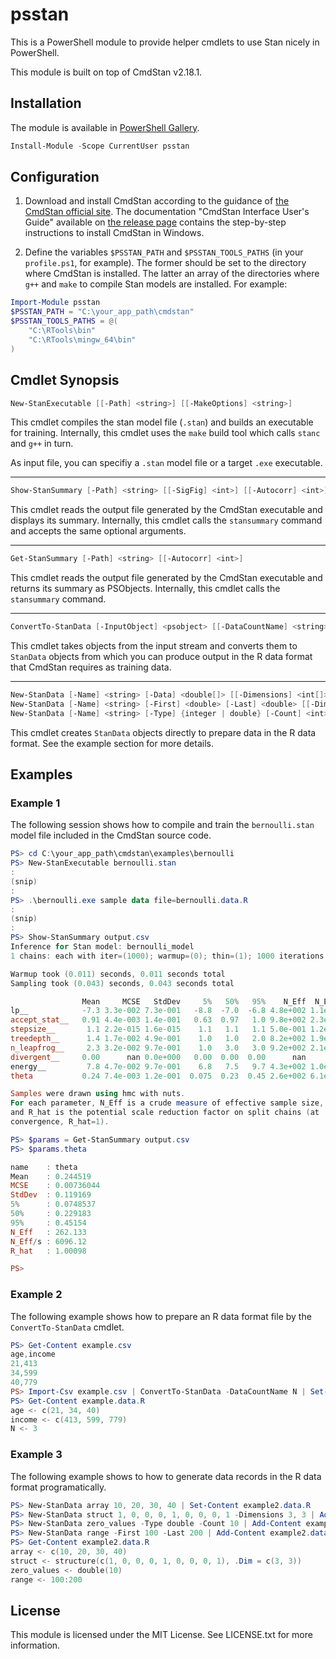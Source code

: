 # psstan

This is a PowerShell module to provide helper cmdlets to use Stan nicely in PowerShell.

This module is built on top of CmdStan v2.18.1.

## Installation

The module is available in [PowerShell Gallery](https://www.powershellgallery.com/packages/psstan).

```powershell
Install-Module -Scope CurrentUser psstan
```

## Configuration

1. Download and install CmdStan according to the guidance of [the CmdStan official site](https://mc-stan.org/users/interfaces/cmdstan.html). The documentation "CmdStan Interface User's Guide" available on [the release page](https://github.com/stan-dev/cmdstan/releases) contains the step-by-step instructions to install CmdStan in Windows.

2. Define the variables `$PSSTAN_PATH` and `$PSSTAN_TOOLS_PATHS` (in your `profile.ps1`, for example). The former should be set to the directory where CmdStan is installed. The latter an array of the directories where `g++` and `make` to compile Stan models are installed. For example:

```PowerShell
Import-Module psstan
$PSSTAN_PATH = "C:\your_app_path\cmdstan"
$PSSTAN_TOOLS_PATHS = @(
    "C:\RTools\bin"
    "C:\RTools\mingw_64\bin"
)
```

## Cmdlet Synopsis

```PowerShell
New-StanExecutable [[-Path] <string>] [[-MakeOptions] <string>]
```

This cmdlet compiles the stan model file (`.stan`) and builds an executable for training. Internally, this cmdlet uses the `make` build tool which calls `stanc` and `g++` in turn.

As input file, you can specifiy a `.stan` model file or a target `.exe` executable.

-----

```PowerShell
Show-StanSummary [-Path] <string> [[-SigFig] <int>] [[-Autocorr] <int>] [[-CsvFile] <string>]
```

This cmdlet reads the output file generated by the CmdStan executable and displays its summary. Internally, this cmdlet calls the `stansummary` command and accepts the same optional arguments.

-----

```PowerShell
Get-StanSummary [-Path] <string> [[-Autocorr] <int>]
```

This cmdlet reads the output file generated by the CmdStan executable and returns its summary as PSObjects. Internally, this cmdlet calls the `stansummary` command.

-----

```PowerShell
ConvertTo-StanData [-InputObject] <psobject> [[-DataCountName] <string>] [[-AsString]]
```

This cmdlet takes objects from the input stream and converts them to `StanData` objects from which you can produce output in the R data format that CmdStan requires as training data.

-----

```PowerShell
New-StanData [-Name] <string> [-Data] <double[]> [[-Dimensions] <int[]>]
New-StanData [-Name] <string> [-First] <double> [-Last] <double> [[-Dimensions] <int[]>]
New-StanData [-Name] <string> [-Type] {integer | double} [-Count] <int> [[-Dimensions] <int[]>]
```

This cmdlet creates `StanData` objects directly to prepare data in the R data format. See the example section for more details.

## Examples

### Example 1

The following session shows how to compile and train the `bernoulli.stan` model file included in the CmdStan source code.

```PowerShell
PS> cd C:\your_app_path\cmdstan\examples\bernoulli
PS> New-StanExecutable bernoulli.stan
:
(snip)
:
PS> .\bernoulli.exe sample data file=bernoulli.data.R
:
(snip)
:
PS> Show-StanSummary output.csv
Inference for Stan model: bernoulli_model
1 chains: each with iter=(1000); warmup=(0); thin=(1); 1000 iterations saved.

Warmup took (0.011) seconds, 0.011 seconds total
Sampling took (0.043) seconds, 0.043 seconds total

                Mean     MCSE   StdDev     5%   50%   95%    N_Eff  N_Eff/s    R_hat
lp__            -7.3 3.3e-002 7.3e-001   -8.8  -7.0  -6.8 4.8e+002 1.1e+004 1.0e+000
accept_stat__   0.91 4.4e-003 1.4e-001   0.63  0.97   1.0 9.8e+002 2.3e+004 1.0e+000
stepsize__       1.1 2.2e-015 1.6e-015    1.1   1.1   1.1 5.0e-001 1.2e+001 1.0e+000
treedepth__      1.4 1.7e-002 4.9e-001    1.0   1.0   2.0 8.2e+002 1.9e+004 1.0e+000
n_leapfrog__     2.3 3.2e-002 9.7e-001    1.0   3.0   3.0 9.2e+002 2.1e+004 1.0e+000
divergent__     0.00      nan 0.0e+000   0.00  0.00  0.00      nan      nan      nan
energy__         7.8 4.7e-002 9.7e-001    6.8   7.5   9.7 4.3e+002 1.0e+004 1.0e+000
theta           0.24 7.4e-003 1.2e-001  0.075  0.23  0.45 2.6e+002 6.1e+003 1.0e+000

Samples were drawn using hmc with nuts.
For each parameter, N_Eff is a crude measure of effective sample size,
and R_hat is the potential scale reduction factor on split chains (at
convergence, R_hat=1).

PS> $params = Get-StanSummary output.csv
PS> $params.theta

name    : theta
Mean    : 0.244519
MCSE    : 0.00736044
StdDev  : 0.119169
5%      : 0.0748537
50%     : 0.229183
95%     : 0.45154
N_Eff   : 262.133
N_Eff/s : 6096.12
R_hat   : 1.00098

PS>
```

### Example 2

The following example shows how to prepare an R data format file by the `ConvertTo-StanData` cmdlet.

```PowerShell
PS> Get-Content example.csv
age,income
21,413
34,599
40,779
PS> Import-Csv example.csv | ConvertTo-StanData -DataCountName N | Set-Content example.data.R
PS> Get-Content example.data.R
age <- c(21, 34, 40)
income <- c(413, 599, 779)
N <- 3
```

### Example 3

The following example shows to how to generate data records in the R data format programatically.

```PowerShell
PS> New-StanData array 10, 20, 30, 40 | Set-Content example2.data.R
PS> New-StanData struct 1, 0, 0, 0, 1, 0, 0, 0, 1 -Dimensions 3, 3 | Add-Content example2.data.R
PS> New-StanData zero_values -Type double -Count 10 | Add-Content example2.data.R
PS> New-StanData range -First 100 -Last 200 | Add-Content example2.data.R
PS> Get-Content example2.data.R
array <- c(10, 20, 30, 40)
struct <- structure(c(1, 0, 0, 0, 1, 0, 0, 0, 1), .Dim = c(3, 3))
zero_values <- double(10)
range <- 100:200
```

## License

This module is licensed under the MIT License. See LICENSE.txt for more information.